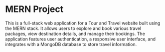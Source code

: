 # MERN Project
This is a full-stack web application for a Tour and Travel website built using the MERN stack. It allows users to explore and book various travel packages, view destination details, and manage their bookings. The application features user authentication, a responsive user interface, and integrates with a MongoDB database to store travel information.